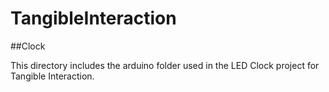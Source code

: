 # TangibleInteraction
 
##Clock

This directory includes the arduino folder used in the LED Clock project for Tangible Interaction. 
